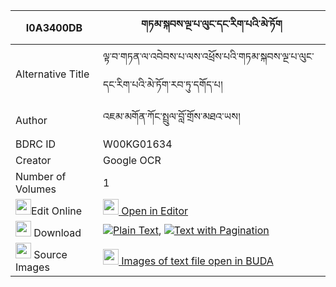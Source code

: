 |I0A3400DB|གཏམ་སྐབས་ལྔ་པ་ལུང་དང་རིག་པའི་མེ་ཏོག 
| --- | --- 
|Alternative Title |ལྟ་བ་གཏན་ལ་འབེབས་པ་ལས་འཕྲོས་པའི་གཏམ་སྐབས་ལྔ་པ་ལུང་དང་རིག་པའི་མེ་ཏོག་རབ་ཏུ་དགོད་པ།
|Author| འཇམ་མགོན་ཀོང་སྤྲུལ་བློ་གྲོས་མཐའ་ཡས།
|BDRC ID | W00KG01634
|Creator | Google OCR
|Number of Volumes| 1
|<img width="25" src="https://img.icons8.com/color/25/000000/edit-property.png">Edit Online| [<img width="25" src="https://avatars.githubusercontent.com/u/45091458?s=200&v=4"> Open in Editor](http://editor.openpecha.org/I0A3400DB)
|<img width="25" src="https://img.icons8.com/fluent/48/000000/download-2.png"/>  Download | [![](https://img.icons8.com/color/20/000000/txt.png)Plain Text](https://github.com/Openpecha/I0A3400DB/releases/download/v1/tam_kab_ngapa_lung_dang_rigpa__plain_I0A3400DB.zip), [![](https://img.icons8.com/color/20/000000/txt.png)Text with Pagination](https://github.com/Openpecha/I0A3400DB/releases/download/v1/tam_kab_ngapa_lung_dang_rigpa__pages_I0A3400DB.zip)
|<img width="25" src="https://img.icons8.com/plasticine/100/000000/pictures-folder.png"/>  Source Images | [<img width="25" src="https://library.bdrc.io/icons/BUDA-small.svg"> Images of text file open in BUDA](https://library.bdrc.io/show/bdr:W00KG01634)